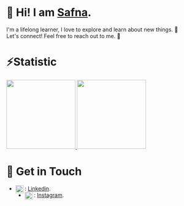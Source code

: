 # 🙌 Hi! I am [Safna](https://id.linkedin.com/in/safna-faradillah).
I'm a lifelong learner, I love to explore and learn about new things. 🚀<br>
Let's connect! Feel free to reach out to me. 💌

# ⚡Statistic
<p align="left">
<a href="https://github.com/safnana">
  <img height="180em" src="https://github-readme-stats-eight-theta.vercel.app/api?username=safnana&show_icons=true&theme=algolia&include_all_commits=true&count_private=true"/>
  <img height="180em" src="https://github-readme-stats-eight-theta.vercel.app/api/top-langs/?username=safnana&layout=compact&theme=algolia"/>
</a>
</p>

# 👀 Get in Touch
+ <img align="left" title="linkedin" width="21px" src="https://upload.wikimedia.org/wikipedia/commons/thumb/c/ca/LinkedIn_logo_initials.png/480px-LinkedIn_logo_initials.png"/> : [Linkedin](https://id.linkedin.com/in/safna-faradillah).
+ <img align="left" title="instagram" width="21px" src="https://upload.wikimedia.org/wikipedia/commons/thumb/a/a5/Instagram_icon.png/1200px-Instagram_icon.png"/> : [Instagram](https://www.instagram.com/farphoria/).



